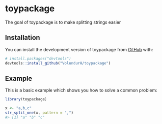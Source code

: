 
<!-- README.md is generated from README.Rmd. Please edit that file -->

# toypackage

<!-- badges: start -->
<!-- badges: end -->

The goal of toypackage is to make splitting strings easier

## Installation

You can install the development version of toypackage from
[GitHub](https://github.com/) with:

``` r
# install.packages("devtools")
devtools::install_github("VolundurH/toypackage")
```

## Example

This is a basic example which shows you how to solve a common problem:

``` r
library(toypackage)

x <- "a,b,c"
str_split_one(x, pattern = ",")
#> [1] "a" "b" "c"
```
